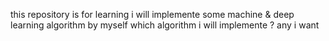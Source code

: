 this repository is for learning
i will implemente some machine & deep learning algorithm by myself
which algorithm i will implemente ? any i want